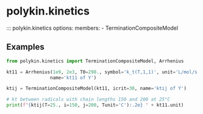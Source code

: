 # polykin.kinetics

::: polykin.kinetics
    options:
        members:
            - TerminationCompositeModel

## Examples

```python exec="on" source="material-block"
from polykin.kinetics import TerminationCompositeModel, Arrhenius

kt11 = Arrhenius(1e9, 2e3, T0=298., symbol='k_t(T,1,1)', unit='L/mol/s',
                name='kt11 of Y')

ktij = TerminationCompositeModel(kt11, icrit=30, name='ktij of Y')

# kt between radicals with chain lengths 150 and 200 at 25°C
print(f"{ktij(T=25., i=150, j=200, Tunit='C'):.2e} " + kt11.unit)
```
